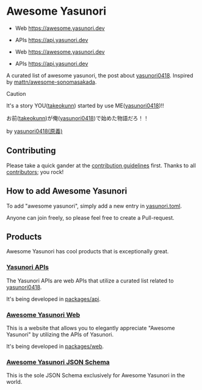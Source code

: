 # Awesome Yasunori

- Web https://awesome.yasunori.dev
- APIs https://api.yasunori.dev

- Web https://awesome.yasunori.dev
- APIs https://api.yasunori.dev

A curated list of awesome yasunori, the post about [yasunori0418](https://github.com/yasunori0418). Inspired by [mattn/awesome-sonomasakada](https://github.com/mattn/awesome-sonomasakada).

> [!CAUTION]
> It's a story YOU([takeokunn](https://github.com/takeokunn)) started by use ME([yasunori0418](https://github.com/yasunori0418))!!
>
> お前([takeokunn](https://github.com/takeokunn))が俺([yasunori0418](https://github.com/yasunori0418))で始めた物語だろ！！
>
> by [yasunori0418(原義)](https://github.com/yasunori0418)

## Contributing

Please take a quick gander at the [contribution guidelines](https://github.com/times-yasunori/awesome-yasunori/blob/master/CONTRIBUTING.md) first.
Thanks to all [contributors](https://github.com/times-yasunori/awesome-yasunori/graphs/contributors); you rock!

## How to add Awesome Yasunori

To add "awesome yasunori", simply add a new entry in [yasunori.toml](./yasunori.toml).

Anyone can join freely, so please feel free to create a Pull-request.

## Products

Awesome Yasunori has cool products that is exceptionally great.

### [Yasunori APIs](https://api.yasunori.dev)

The Yasunori APIs are web APIs that utilize a curated list related to [yasunori0418](https://github.com/yasunori0418).

It's being developed in [packages/api](./packages/api).

### [Awesome Yasunori Web](https://awesome.yasunori.dev)

This is a website that allows you to elegantly appreciate "Awesome Yasunori" by utilizing the APIs of Yasunori.

It's being developed in [packages/web](./packages/web).

### [Awesome Yasunori JSON Schema](./schema.json)

This is the sole JSON Schema exclusively for Awesome Yasunori in the world.
